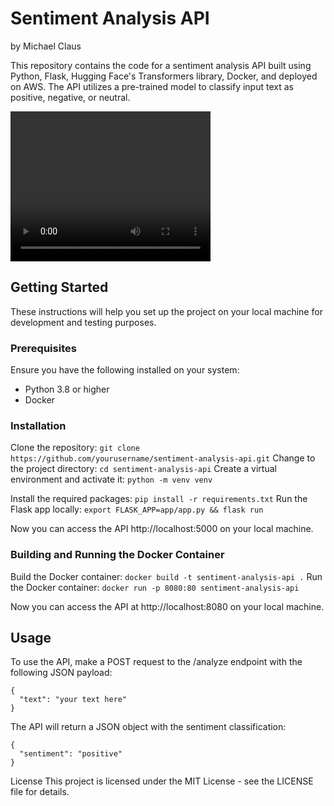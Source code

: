 # Sentiment Analysis API
by Michael Claus

This repository contains the code for a sentiment analysis API built using Python, Flask, Hugging Face's Transformers library, Docker, and deployed on AWS. The API utilizes a pre-trained model to classify input text as positive, negative, or neutral.

<video width="320" height="240" controls>
  <source src="https://github.com/mclausaudio/sentiment-analysis-api/blob/main/README/sentiment-analysis-api-demo-michael-claus-480.mov?raw=true" type="video/mov">
</video>

## Getting Started
These instructions will help you set up the project on your local machine for development and testing purposes.

### Prerequisites
Ensure you have the following installed on your system:
- Python 3.8 or higher
- Docker

### Installation
Clone the repository: `git clone https://github.com/yourusername/sentiment-analysis-api.git`
Change to the project directory: `cd sentiment-analysis-api`
Create a virtual environment and activate it: `python -m venv venv`

Install the required packages: `pip install -r requirements.txt`
Run the Flask app locally: `export FLASK_APP=app/app.py && flask run`

Now you can access the API http://localhost:5000 on your local machine.

### Building and Running the Docker Container
Build the Docker container: `docker build -t sentiment-analysis-api .`
Run the Docker container: `docker run -p 8080:80 sentiment-analysis-api`

Now you can access the API at http://localhost:8080 on your local machine.

## Usage
To use the API, make a POST request to the /analyze endpoint with the following JSON payload:
```
{
  "text": "your text here"
}
```

The API will return a JSON object with the sentiment classification:
```
{
  "sentiment": "positive"
}
```

License
This project is licensed under the MIT License - see the LICENSE file for details.